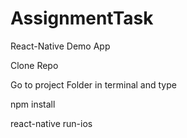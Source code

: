 # AssignmentTask
React-Native Demo App 

Clone Repo

Go to project Folder in terminal and type

npm install

react-native run-ios
